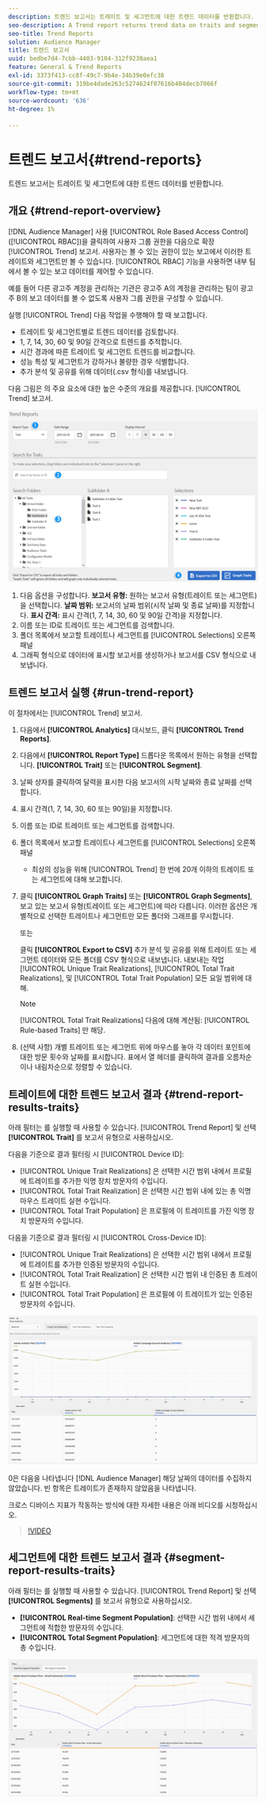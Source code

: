 ```yaml
---
description: 트렌드 보고서는 트레이트 및 세그먼트에 대한 트렌드 데이터를 반환합니다.
seo-description: A Trend report returns trend data on traits and segments.
seo-title: Trend Reports
solution: Audience Manager
title: 트렌드 보고서
uuid: bedbe7d4-7cbb-4403-9104-312f9230aea1
feature: General & Trend Reports
exl-id: 3373f413-cc8f-49c7-9b4e-34b39e0efc38
source-git-commit: 319be4dade263c5274624f07616b404decb7066f
workflow-type: tm+mt
source-wordcount: '636'
ht-degree: 1%

---
```


# 트렌드 보고서{#trend-reports}

트렌드 보고서는 트레이트 및 세그먼트에 대한 트렌드 데이터를 반환합니다.

## 개요 {#trend-report-overview}

<!-- 

c_trend_reports.xml

 -->

[!DNL Audience Manager] 사용 [!UICONTROL Role Based Access Control] ([!UICONTROL RBAC])을 클릭하여 사용자 그룹 권한을 다음으로 확장 [!UICONTROL Trend] 보고서. 사용자는 볼 수 있는 권한이 있는 보고에서 이러한 트레이트와 세그먼트만 볼 수 있습니다. [!UICONTROL RBAC] 기능을 사용하면 내부 팀에서 볼 수 있는 보고 데이터를 제어할 수 있습니다.

예를 들어 다른 광고주 계정을 관리하는 기관은 광고주 A의 계정을 관리하는 팀이 광고주 B의 보고 데이터를 볼 수 없도록 사용자 그룹 권한을 구성할 수 있습니다.

실행 [!UICONTROL Trend] 다음 작업을 수행해야 할 때 보고합니다.

* 트레이트 및 세그먼트별로 트렌드 데이터를 검토합니다.
* 1, 7, 14, 30, 60 및 90일 간격으로 트렌드를 추적합니다.
* 시간 경과에 따른 트레이트 및 세그먼트 트렌드를 비교합니다.
* 성능 특성 및 세그먼트가 강하거나 불량한 경우 식별합니다.
* 추가 분석 및 공유를 위해 데이터(.csv 형식)를 내보냅니다.

다음 그림은 의 주요 요소에 대한 높은 수준의 개요를 제공합니다. [!UICONTROL Trend] 보고서.

![](assets/trend_reports.png)

1. 다음 옵션을 구성합니다.
   **보고서 유형:** 원하는 보고서 유형(트레이트 또는 세그먼트)을 선택합니다.
   **날짜 범위:** 보고서의 날짜 범위(시작 날짜 및 종료 날짜)를 지정합니다.
   **표시 간격:** 표시 간격(1, 7, 14, 30, 60 및 90일 간격)을 지정합니다.
1. 이름 또는 ID로 트레이트 또는 세그먼트를 검색합니다.
1. 폴더 목록에서 보고할 트레이트나 세그먼트를 [!UICONTROL Selections] 오른쪽 패널
1. 그래픽 형식으로 데이터에 표시할 보고서를 생성하거나 보고서를 CSV 형식으로 내보냅니다.

## 트렌드 보고서 실행 {#run-trend-report}

이 절차에서는 [!UICONTROL Trend] 보고서.

<!-- 

t_working_with_trend_reports.xml

 -->

1. 다음에서 **[!UICONTROL Analytics]** 대시보드, 클릭 **[!UICONTROL Trend Reports]**.
1. 다음에서 **[!UICONTROL Report Type]** 드롭다운 목록에서 원하는 유형을 선택합니다. **[!UICONTROL Trait]** 또는 **[!UICONTROL Segment]**.
1. 날짜 상자를 클릭하여 달력을 표시한 다음 보고서의 시작 날짜와 종료 날짜를 선택합니다.
1. 표시 간격(1, 7, 14, 30, 60 또는 90일)을 지정합니다.
1. 이름 또는 ID로 트레이트 또는 세그먼트를 검색합니다.
1. 폴더 목록에서 보고할 트레이트나 세그먼트를 [!UICONTROL Selections] 오른쪽 패널
   * 최상의 성능을 위해 [!UICONTROL Trend] 한 번에 20개 이하의 트레이트 또는 세그먼트에 대해 보고합니다.
1. 클릭 **[!UICONTROL Graph Traits]** 또는 **[!UICONTROL Graph Segments]**, 보고 있는 보고서 유형(트레이트 또는 세그먼트)에 따라 다릅니다. 이러한 옵션은 개별적으로 선택한 트레이트나 세그먼트만 모든 폴더와 그래프를 무시합니다.

   또는

   클릭 **[!UICONTROL Export to CSV]** 추가 분석 및 공유를 위해 트레이트 또는 세그먼트 데이터와 모든 폴더를 CSV 형식으로 내보냅니다. 내보내는 작업 [!UICONTROL Unique Trait Realizations], [!UICONTROL Total Trait Realizations], 및 [!UICONTROL Total Trait Population] 모든 요일 범위에 대해.

   >[!NOTE]
   >
   >[!UICONTROL Total Trait Realizations] 다음에 대해 계산됨: [!UICONTROL Rule-based Traits] 만 해당.

1. (선택 사항) 개별 트레이트 또는 세그먼트 위에 마우스를 놓아 각 데이터 포인트에 대한 방문 횟수와 날짜를 표시합니다. 표에서 열 헤더를 클릭하여 결과를 오름차순이나 내림차순으로 정렬할 수 있습니다.

## 트레이트에 대한 트렌드 보고서 결과 {#trend-report-results-traits}

아래 필터는 를 실행할 때 사용할 수 있습니다. [!UICONTROL Trend Report] 및 선택 **[!UICONTROL Trait]** 를 보고서 유형으로 사용하십시오.

다음을 기준으로 결과 필터링 시 [!UICONTROL Device ID]:

* [!UICONTROL Unique Trait Realizations] 은 선택한 시간 범위 내에서 프로필에 트레이트를 추가한 익명 장치 방문자의 수입니다.
* [!UICONTROL Total Trait Realization] 은 선택한 시간 범위 내에 있는 총 익명 마우스 트레이트 실현 수입니다.
* [!UICONTROL Total Trait Population] 은 프로필에 이 트레이트를 가진 익명 장치 방문자의 수입니다.

다음을 기준으로 결과 필터링 시 [!UICONTROL Cross-Device ID]:

* [!UICONTROL Unique Trait Realizations] 은 선택한 시간 범위 내에서 프로필에 트레이트를 추가한 인증된 방문자의 수입니다.
* [!UICONTROL Total Trait Realization] 은 선택한 시간 범위 내 인증된 총 트레이트 실현 수입니다.
* [!UICONTROL Total Trait Population] 은 프로필에 이 트레이트가 있는 인증된 방문자의 수입니다.

![트렌드 보고서 트레이트](assets/trend-report-traits.png)

0은 다음을 나타냅니다 [!DNL Audience Manager] 해당 날짜의 데이터를 수집하지 않았습니다. 빈 항목은 트레이트가 존재하지 않았음을 나타냅니다.

크로스 디바이스 지표가 작동하는 방식에 대한 자세한 내용은 아래 비디오를 시청하십시오.

>[!VIDEO](https://experienceleague.adobe.com/docs/audience-manager-learn/tutorials/build-and-manage-audiences/profile-merge/understanding-cross-device-metrics-in-audience-manager.html)

## 세그먼트에 대한 트렌드 보고서 결과 {#segment-report-results-traits}

아래 필터는 를 실행할 때 사용할 수 있습니다. [!UICONTROL Trend Report] 및 선택 **[!UICONTROL Segments]** 를 보고서 유형으로 사용하십시오.

* **[!UICONTROL Real-time Segment Population]**: 선택한 시간 범위 내에서 세그먼트에 적합한 방문자의 수입니다.
* **[!UICONTROL Total Segment Population]**: 세그먼트에 대한 적격 방문자의 총 수입니다.

![트렌드 보고서 세그먼트](assets/trend-report-segments.png)
